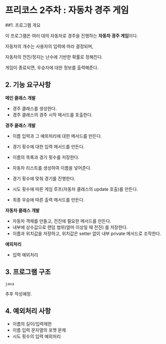 # 프리코스 2주차 : 자동차 경주 게임

##1. 프로그램 개요

이 프로그램은 여러 대의 자동차로 경주을 진행하는 **자동차 경주 게임**이다.

자동차의 개수는 사용자의 입력에 따라 결정되며,

자동차의 전진/정지는 난수에 기반한 확률로 정해진다.

게임이 종료되면, 우승자에 대한 정보를 출력해준다.

## 2. 기능 요구사항

**메인 클래스 개발**

- 경주 클래스를 생성한다.
- 경주 클래스의 경주 시작 메서드를 호출한다.

**경주 클래스 개발**

- 이름 입력과 그 예외처리에 대한 메서드를 만든다.
- 경기 횟수에 대한 입력 메서드를 만든다.

- 이름의 목록과 경기 횟수를 저장한다.
- 자동차 리스트를 생성하여 이름을 넣어준다.
- 경기 횟수에 맞춰 경기를 진행한다.
- 시도 횟수에 따른 게임 루프(자동차 클래스의 update 호출)를 만든다.
- 최종 우승에 따른 출력 메서드를 만든다.

**자동차 클래스 개발**

- 자동차 객체를 만들고, 전진에 필요한 메서드를 만든다.
- 내부에 상수값으로 랜덤 범위(얼마 이상일 때 전진) 를 저장한다.
- 이름과 위치값을 저장하고, 위치값은 setter 없이 내부 private 메서드로 조작한다.

**예외처리**

- 입력 예외처리

## 3. 프로그램 구조

```
java
```

추후 작성예정.

## 4. 예외처리 사항

- 이름의 길이/입력제한
- 이름 입력 문자열의 포맷 문제
- 시도 횟수의 입력 예외처리
